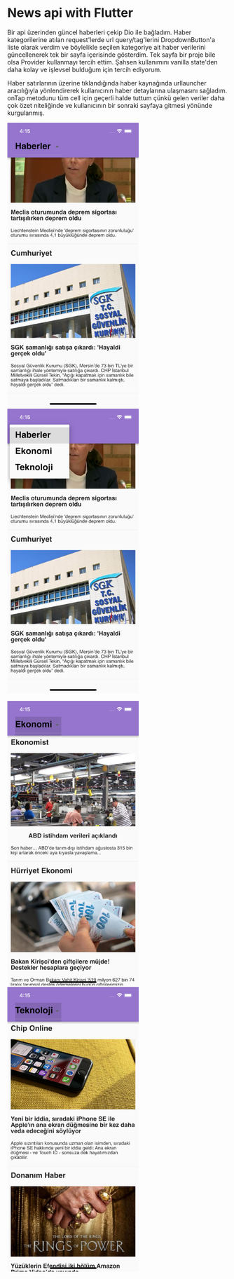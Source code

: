 # News api with Flutter

Bir api üzerinden güncel haberleri çekip Dio ile bağladım. Haber kategorilerine atılan request'lerde url query/tag'lerini DropdownButton'a liste olarak verdim ve böylelikle seçilen kategoriye ait haber verilerini güncellenerek tek bir sayfa içerisinde gösterdim. Tek sayfa bir proje bile olsa Provider kullanmayı tercih ettim. Şahsen kullanımını vanilla state'den daha kolay ve işlevsel bulduğum için tercih ediyorum. 

Haber satırlarının üzerine tıklandığında haber kaynağında urllauncher aracılığıyla yönlendirerek kullanıcının haber detaylarına ulaşmasını sağladım. onTap metodunu tüm cell için geçerli halde tuttum çünkü gelen veriler daha çok özet niteliğinde ve kullanıcının bir sonraki sayfaya gitmesi yönünde kurgulanmış.

<img src="./assets/1.png" width=300 height=650>  <img src="./assets/2.png" width=300 height=650> 

<img src="./assets/3.png" width=300 height=650>  <img src="./assets/4.png" width=300 height=650>
